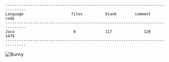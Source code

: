 ```
-------------------------------------------------------------------------------
Language                     files          blank        comment           code
-------------------------------------------------------------------------------
Java                          8             117              120            1479
-------------------------------------------------------------------------------
```

![Bunny](https://clan.akamai.steamstatic.com/images//39294784/443b299ed825edac8d75b9e06c674f13d874e55b.gif)